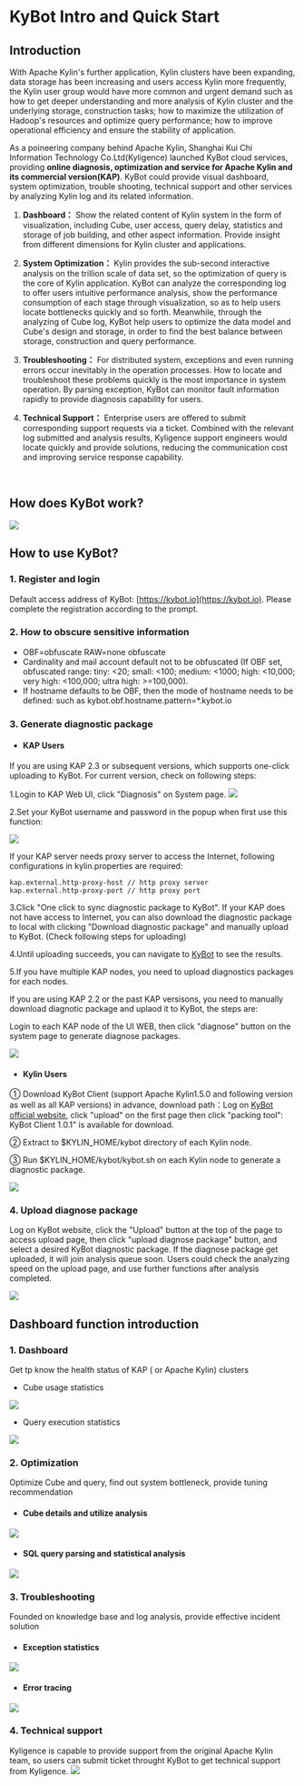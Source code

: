 # KyBot Intro and Quick Start

## Introduction

With Apache Kylin's further application, Kylin clusters have been expanding, data storage has been increasing and users access Kylin more frequently,  the Kylin user group would have more common and urgent demand such as how to get deeper understanding and more analysis of Kylin cluster and the underlying storage, construction tasks; how to maximize the utilization of Hadoop's resources and optimize query performance; how to improve operational efficiency and ensure the stability of application.

As a poineering company behind Apache Kylin, Shanghai Kui Chi Information Technology Co.Ltd(Kyligence) launched KyBot cloud services, providing **online diagnosis, optimization and service for Apache Kylin and its commercial version(KAP)**. KyBot could provide visual dashboard, system optimization, trouble shooting, technical support and other services by analyzing Kylin log and its related information.

1. **Dashboard：** Show the related content of Kylin system in the form of visualization, including Cube, user access, query delay, statistics and storage of job building, and other aspect information. Provide insight from different dimensions for Kylin cluster and applications. 

2. **System Optimization：** Kylin provides the sub-second interactive analysis on the trillion scale of data set, so the optimization of query is the core of Kylin application. KyBot can analyze the corresponding log to offer users intuitive performance analysis, show the performance consumption of each stage through visualization, so as to help users locate bottlenecks quickly and so forth. Meanwhile,  through the analyzing of Cube log, KyBot help users to optimize the data model and Cube's design and storage, in order to find the best balance between storage, construction and query performance.    

3. **Troubleshooting：** For distributed system, exceptions and even running errors occur inevitably in the operation processes. How to locate and troubleshoot these problems quickly is the most importance in system operation. By parsing exception, KyBot can monitor fault information rapidly to provide diagnosis capability for users.  

4. **Technical Support：** Enterprise users are offered to submit corresponding support requests via a ticket. Combined with the relevant log submitted and analysis results, Kyligence support engineers would locate quickly and provide solutions, reducing the communication cost and improving service response capability.

   ​



## How does KyBot work?

![](images/Picture1.png)



## How to use KyBot?

### 1. Register and login

Default access address of KyBot: [https://kybot.io](https://kybot.io). Please complete the registration according to the prompt.

### 2. How to obscure sensitive information

- OBF=obfuscate RAW=none obfuscate
- Cardinality and mail account default not to be obfuscated (If OBF set, obfuscated range: tiny: <20; small: <100; medium: <1000; high: <10,000; very high: <100,000; ultra high: >=100,000).
- If hostname defaults to be OBF, then the mode of hostname needs to be defined: such as kybot.obf.hostname.pattern=\*.kybot.io

### 3. Generate diagnostic package

- #### KAP Users

If you are using KAP 2.3 or subsequent versions, which supports one-click uploading to KyBot. For current version, check on following steps:

1.Login to KAP Web UI, click "Diagnosis" on System page.
![](images/Picture12.png)

2.Set your KyBot username and password in the popup when first use this function:

![](images/Picture13.png)

If your KAP server needs proxy server to access the Internet, following configurations in kylin.properties are required:

```
kap.external.http-proxy-host // http proxy server
kap.external.http-proxy-port // http proxy port
```

3.Click "One click to sync diagnostic package to KyBot". If your KAP does not have access to Internet, you can also download the diagnostic package to local with clicking "Download diagnostic package" and manually upload to KyBot. (Check following steps for uploading)

4.Until uploading succeeds, you can navigate to [KyBot](https://kybot.io) to see the results.

5.If you have multiple KAP nodes, you need to upload diagnostics packages for each nodes.

If you are using KAP 2.2 or the past KAP versisons, you need to manually download diagnotic package and uplaod it to KyBot, the steps are:

Login to each KAP node of the UI WEB, then click "diagnose" button on the system page to generate diagnose packages.

![](images/Picture2.png)


- #### Kylin Users

① Download KyBot Client (support Apache Kylin1.5.0 and following version as well as all KAP versions) in advance, download path：Log on [KyBot official website](https://kybot.io), click "upload" on the first page then click "packing tool": KyBot Client 1.0.1" is available for download.

② Extract to $KYLIN\_HOME/kybot directory of each Kylin node. 

③ Run $KYLIN_HOME/kybot/kybot.sh on each Kylin node to generate a diagnostic package.

![](images/Picture3.png)



### 4. Upload diagnose package

Log on KyBot website, click the "Upload" button at the top of the page to access upload page, then click "upload diagnose package" button, and select a desired KyBot diagnostic package. If the diagnose package get uploaded, it will join analysis queue soon. Users could check the analyzing speed on the upload page, and use further functions after analysis completed.

![](images/Picture4.png)



## Dashboard function introduction

### 1. Dashboard

Get tp know the health status of KAP ( or Apache Kylin) clusters

- Cube usage statistics

![](images/Picture5.png)

- Query execution statistics

![](images/Picture6.png)

### 2. Optimization

Optimize Cube and query, find out system bottleneck, provide tuning recommendation

- #### Cube details and utilize analysis

![](images/Picture7.png)

- #### SQL query parsing and statistical analysis 

![](images/Picture8.png)

### 3. Troubleshooting

Founded on knowledge base and log analysis, provide effective incident solution

- #### Exception statistics

![](images/Picture9.png)

- #### Error tracing

![](images/Picture10.png)

### 4. Technical support

Kyligence is capable to provide support from the original Apache Kylin team, so users can submit ticket throught KyBot to get technical support from Kyligence. ![](images/Picture11.png)

